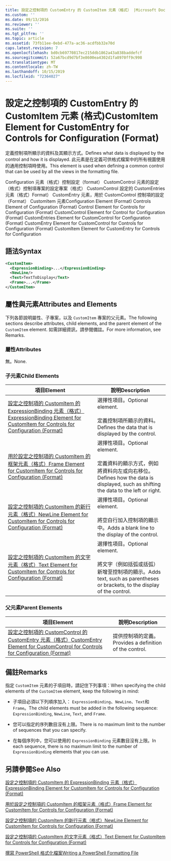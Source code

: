 ```yaml
---
title: 設定之控制項的 CustomEntry 的 CustomItem 元素（格式） |Microsoft Docs
ms.custom: ''
ms.date: 09/13/2016
ms.reviewer: ''
ms.suite: ''
ms.tgt_pltfrm: ''
ms.topic: article
ms.assetid: 73fb11ee-0ebd-477a-ac36-acdfbb32e70d
caps.latest.revision: 7
ms.openlocfilehash: bd0cb69770817ec215ddb1862a43a838baddefcf
ms.sourcegitcommit: 52a67bcd9d7bf3e8600ea4302d1fa8970ff9c998
ms.translationtype: MT
ms.contentlocale: zh-TW
ms.lasthandoff: 10/15/2019
ms.locfileid: "72364027"
---
```

# <a name="customitem-element-for-customentry-for-controls-for-configuration-format"></a><span data-ttu-id="f3ca5-102">設定之控制項的 CustomEntry 的 CustomItem 元素 (格式)</span><span class="sxs-lookup"><span data-stu-id="f3ca5-102">CustomItem Element for CustomEntry for Controls for Configuration (Format)</span></span>

<span data-ttu-id="f3ca5-103">定義控制項所顯示的資料及其顯示方式。</span><span class="sxs-lookup"><span data-stu-id="f3ca5-103">Defines what data is displayed by the control and how it is displayed.</span></span> <span data-ttu-id="f3ca5-104">此元素是在定義可供格式檔案中的所有視圖使用的通用控制項時使用。</span><span class="sxs-lookup"><span data-stu-id="f3ca5-104">This element is used when defining a common control that can be used by all the views in the formatting file.</span></span>

<span data-ttu-id="f3ca5-105">Configuration 元素（格式）控制設定（format） CustomControl 元素的設定（格式）控制項專案的設定專案（格式） CustomControl 設定的 CustomEntries 元素（格式）Format） CustomEntry 元素，用於 CustomControl 控制項的設定（Format） CustomItem 元素</span><span class="sxs-lookup"><span data-stu-id="f3ca5-105">Configuration Element (Format) Controls Element of Configuration (Format) Control Element for Controls for Configuration (Format) CustomControl Element for Control for Configuration (Format) CustomEntries Element for CustomControl for Configuration (Format) CustomEntry Element for CustomControl for Controls for Configuration (Format) CustomItem Element for CustomEntry for Controls for Configuration</span></span>

## <a name="syntax"></a><span data-ttu-id="f3ca5-106">語法</span><span class="sxs-lookup"><span data-stu-id="f3ca5-106">Syntax</span></span>

```xml
<CustomItem>
  <ExpressionBinding>...</ExpressionBinding>
  <NewLine/>
  <Text>TextToDisplay</Text>
  <Frame>...</Frame>
</CustomItem>
```

## <a name="attributes-and-elements"></a><span data-ttu-id="f3ca5-107">屬性與元素</span><span class="sxs-lookup"><span data-stu-id="f3ca5-107">Attributes and Elements</span></span>

<span data-ttu-id="f3ca5-108">下列各節說明屬性、子專案，以及 `CustomItem` 專案的父元素。</span><span class="sxs-lookup"><span data-stu-id="f3ca5-108">The following sections describe attributes, child elements, and the parent element of the `CustomItem` element.</span></span> <span data-ttu-id="f3ca5-109">如需詳細資訊，請參閱備註。</span><span class="sxs-lookup"><span data-stu-id="f3ca5-109">For more information, see Remarks.</span></span>

### <a name="attributes"></a><span data-ttu-id="f3ca5-110">屬性</span><span class="sxs-lookup"><span data-stu-id="f3ca5-110">Attributes</span></span>

<span data-ttu-id="f3ca5-111">無。</span><span class="sxs-lookup"><span data-stu-id="f3ca5-111">None.</span></span>

### <a name="child-elements"></a><span data-ttu-id="f3ca5-112">子元素</span><span class="sxs-lookup"><span data-stu-id="f3ca5-112">Child Elements</span></span>

|<span data-ttu-id="f3ca5-113">項目</span><span class="sxs-lookup"><span data-stu-id="f3ca5-113">Element</span></span>|<span data-ttu-id="f3ca5-114">說明</span><span class="sxs-lookup"><span data-stu-id="f3ca5-114">Description</span></span>|
|-------------|-----------------|
|[<span data-ttu-id="f3ca5-115">設定之控制項的 CustomItem 的 ExpressionBinding 元素（格式）</span><span class="sxs-lookup"><span data-stu-id="f3ca5-115">ExpressionBinding Element for CustomItem for Controls for Configuration (Format)</span></span>](./expressionbinding-element-for-customitem-for-controls-for-configuration-format.md)|<span data-ttu-id="f3ca5-116">選擇性項目。</span><span class="sxs-lookup"><span data-stu-id="f3ca5-116">Optional element.</span></span><br /><br /> <span data-ttu-id="f3ca5-117">定義控制項所顯示的資料。</span><span class="sxs-lookup"><span data-stu-id="f3ca5-117">Defines the data that is displayed by the control.</span></span>|
|[<span data-ttu-id="f3ca5-118">用於設定之控制項的 CustomItem 的框架元素（格式）</span><span class="sxs-lookup"><span data-stu-id="f3ca5-118">Frame Element for CustomItem for Controls for Configuration (Format)</span></span>](./frame-element-for-customitem-for-controls-for-configuration-format.md)|<span data-ttu-id="f3ca5-119">選擇性項目。</span><span class="sxs-lookup"><span data-stu-id="f3ca5-119">Optional element.</span></span><br /><br /> <span data-ttu-id="f3ca5-120">定義資料的顯示方式，例如將資料向左或向右移位。</span><span class="sxs-lookup"><span data-stu-id="f3ca5-120">Defines how the data is displayed, such as shifting the data to the left or right.</span></span>|
|[<span data-ttu-id="f3ca5-121">設定之控制項的 CustomItem 的新行元素（格式）</span><span class="sxs-lookup"><span data-stu-id="f3ca5-121">NewLine Element for CustomItem for Controls for Configuration (Format)</span></span>](./newline-element-for-customitem-for-controls-for-configuration-format.md)|<span data-ttu-id="f3ca5-122">選擇性項目。</span><span class="sxs-lookup"><span data-stu-id="f3ca5-122">Optional element.</span></span><br /><br /> <span data-ttu-id="f3ca5-123">將空白行加入控制項的顯示中。</span><span class="sxs-lookup"><span data-stu-id="f3ca5-123">Adds a blank line to the display of the control.</span></span>|
|[<span data-ttu-id="f3ca5-124">設定之控制項的 CustomItem 的文字元素（格式）</span><span class="sxs-lookup"><span data-stu-id="f3ca5-124">Text Element for CustomItem for Controls for Configuration (Format)</span></span>](./text-element-for-customitem-for-controls-for-configuration-format.md)|<span data-ttu-id="f3ca5-125">選擇性項目。</span><span class="sxs-lookup"><span data-stu-id="f3ca5-125">Optional element.</span></span><br /><br /> <span data-ttu-id="f3ca5-126">將文字（例如括弧或括弧）新增至控制項的顯示。</span><span class="sxs-lookup"><span data-stu-id="f3ca5-126">Adds text, such as parentheses or brackets, to the display of the control.</span></span>|

### <a name="parent-elements"></a><span data-ttu-id="f3ca5-127">父元素</span><span class="sxs-lookup"><span data-stu-id="f3ca5-127">Parent Elements</span></span>

|<span data-ttu-id="f3ca5-128">項目</span><span class="sxs-lookup"><span data-stu-id="f3ca5-128">Element</span></span>|<span data-ttu-id="f3ca5-129">說明</span><span class="sxs-lookup"><span data-stu-id="f3ca5-129">Description</span></span>|
|-------------|-----------------|
|[<span data-ttu-id="f3ca5-130">設定之控制項的 CustomControl 的 CustomEntry 元素（格式）</span><span class="sxs-lookup"><span data-stu-id="f3ca5-130">CustomEntry Element for CustomControl for Controls for Configuration (Format)</span></span>](./customentry-element-for-customcontrol-for-controls-for-configuration-format.md)|<span data-ttu-id="f3ca5-131">提供控制項的定義。</span><span class="sxs-lookup"><span data-stu-id="f3ca5-131">Provides a definition of the control.</span></span>|

## <a name="remarks"></a><span data-ttu-id="f3ca5-132">備註</span><span class="sxs-lookup"><span data-stu-id="f3ca5-132">Remarks</span></span>

<span data-ttu-id="f3ca5-133">指定 `CustomItem` 元素的子項目時，請記住下列事項：</span><span class="sxs-lookup"><span data-stu-id="f3ca5-133">When specifying the child elements of the `CustomItem` element, keep the following in mind:</span></span>

- <span data-ttu-id="f3ca5-134">子項目必須以下列順序加入： `ExpressionBinding`、`NewLine`、`Text`和 `Frame`。</span><span class="sxs-lookup"><span data-stu-id="f3ca5-134">The child elements must be added in the following sequence: `ExpressionBinding`, `NewLine`, `Text`, and `Frame`.</span></span>

- <span data-ttu-id="f3ca5-135">您可以指定的序列數目沒有上限。</span><span class="sxs-lookup"><span data-stu-id="f3ca5-135">There is no maximum limit to the number of sequences that you can specify.</span></span>

- <span data-ttu-id="f3ca5-136">在每個序列中，您可以使用的 `ExpressionBinding` 元素數目沒有上限。</span><span class="sxs-lookup"><span data-stu-id="f3ca5-136">In each sequence, there is no maximum limit to the number of `ExpressionBinding` elements that you can use.</span></span>

## <a name="see-also"></a><span data-ttu-id="f3ca5-137">另請參閱</span><span class="sxs-lookup"><span data-stu-id="f3ca5-137">See Also</span></span>

[<span data-ttu-id="f3ca5-138">設定之控制項的 CustomItem 的 ExpressionBinding 元素（格式）</span><span class="sxs-lookup"><span data-stu-id="f3ca5-138">ExpressionBinding Element for CustomItem for Controls for Configuration (Format)</span></span>](./expressionbinding-element-for-customitem-for-controls-for-configuration-format.md)

[<span data-ttu-id="f3ca5-139">用於設定之控制項的 CustomItem 的框架元素（格式）</span><span class="sxs-lookup"><span data-stu-id="f3ca5-139">Frame Element for CustomItem for Controls for Configuration (Format)</span></span>](./frame-element-for-customitem-for-controls-for-configuration-format.md)

[<span data-ttu-id="f3ca5-140">設定之控制項的 CustomItem 的新行元素（格式）</span><span class="sxs-lookup"><span data-stu-id="f3ca5-140">NewLine Element for CustomItem for Controls for Configuration (Format)</span></span>](./newline-element-for-customitem-for-controls-for-configuration-format.md)

[<span data-ttu-id="f3ca5-141">設定之控制項的 CustomItem 的文字元素（格式）</span><span class="sxs-lookup"><span data-stu-id="f3ca5-141">Text Element for CustomItem for Controls for Configuration (Format)</span></span>](./text-element-for-customitem-for-controls-for-configuration-format.md)

[<span data-ttu-id="f3ca5-142">撰寫 PowerShell 格式化檔案</span><span class="sxs-lookup"><span data-stu-id="f3ca5-142">Writing a PowerShell Formatting File</span></span>](./writing-a-powershell-formatting-file.md)
